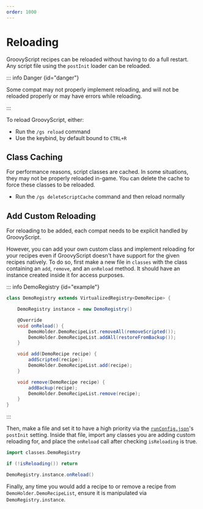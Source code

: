 ```yaml
---
order: 1000
---
```


# Reloading


GroovyScript recipes can be reloaded without having to do a full restart.
Any script file using the `postInit` loader can be reloaded.

::: info Danger {id="danger"}

Some compat may not properly implement reloading, and will not be reloaded properly or may have errors while reloading.

:::

To reload GroovyScript, either:

- Run the `/gs reload` command
- Use the keybind, by default bound to `CTRL+R`


## Class Caching

For performance reasons, script classes are cached.
In some situations, they may not be properly reloaded in-game.
You can delete the cache to force these classes to be reloaded.

- Run the `/gs deleteScriptCache` command and then reload normally


## Add Custom Reloading

For reloading to be added, each compat needs to be explicit handled by GroovyScript.

However, you can add your own custom class and implement reloading for your recipes even if GroovyScript doesn't have support for the given recipes natively.
To do so, first make a new file in `classes` with the class containing an `add`, `remove`, and an `onReload` method.
It should have an instance created inside it for access purposes.

::: info DemoRegistry {id="example"}
```groovy
class DemoRegistry extends VirtualizedRegistry<DemoRecipe> {

    DemoRegistry instance = new DemoRegistry()

    @Override
    void onReload() {
        DemoHolder.DemoRecipeList.removeAll(removeScripted());
        DemoHolder.DemoRecipeList.addAll(restoreFromBackup());
    }

    void add(DemoRecipe recipe) {
        addScripted(recipe);
        DemoHolder.DemoRecipeList.add(recipe);
    }

    void remove(DemoRecipe recipe) {
        addBackup(recipe);
        DemoHolder.DemoRecipeList.remove(recipe);
    }
}
```
:::

Then, make a file and set it to have a high priority via the [`runConfig.json`](./run_config.md#postinit)'s `postInit` setting.
Inside that file, import any classes you are adding custom reloading for, and place the `onReload` call after checking `isReloading` is true.

```groovy
import classes.DemoRegistry

if (!isReloading()) return

DemoRegistry.instance.onReload()
```

Finally, any time you would add a recipe to or remove a recipe from `DemoHolder.DemoRecipeList`,
ensure it is manipulated via `DemoRegistry.instance`.
